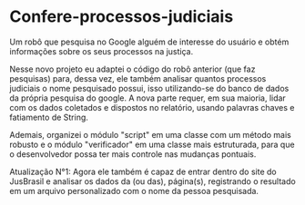 # Confere-processos-judiciais
Um robô que pesquisa no Google alguém de interesse do usuário e obtém informações sobre os seus processos na justiça.

Nesse novo projeto eu adaptei o código do robô anterior (que faz pesquisas) para, dessa vez, ele também analisar quantos processos judiciais o nome pesquisado possui, isso utilizando-se do banco de dados da própria pesquisa do google. A nova parte requer, em sua maioria, lidar com os dados coletados e dispostos no relatório, usando palavras chaves e fatiamento de String.

Ademais, organizei o módulo "script" em uma classe com um método mais robusto e o módulo "verificador" em uma classe mais estruturada, para que o desenvolvedor possa ter mais controle nas mudanças pontuais.

Atualização N°1: Agora ele também é capaz de entrar dentro do site do JusBrasil e analisar os dados da (ou das), página(s), registrando o resultado em um arquivo personalizado com o nome da pessoa pesquisada.
